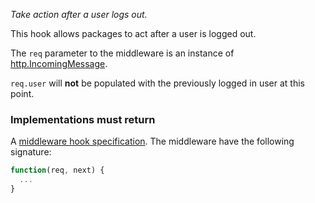 *Take action after a user logs out.*

This hook allows packages to act after a user is logged out.

The `req` parameter to the middleware is an instance of
[http.IncomingMessage](http://nodejs.org/api/http.html#http_http_incomingmessage).

`req.user` will **not** be populated with the previously logged in user at this
point.

<h3>Implementations must return</h3>

A
[middleware hook specification](guide/concepts#middleware-hook-specification).
The middleware have the following signature:

```javascript
function(req, next) {
  ...
}
```
